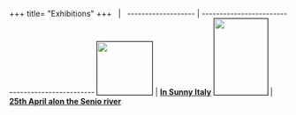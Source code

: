 +++
title= "Exhibitions"
+++
&nbsp;              | &nbsp;
------------------- | ------------------------------------------------
<img src="/images/files/sunnyitaly.jpg" border="1" bordercolor="black" width="100" height="97"> | <b><a href="/en/exhibitions/sunny-home/">In Sunny Italy</a></b>
<img src="/images/files/senio25aprile.jpg" border="1" bordercolor="black" width="97" height="139"> | <b><a href="/en/exhibitions/senio25aprile/">25th April alon the Senio river</a></b>
